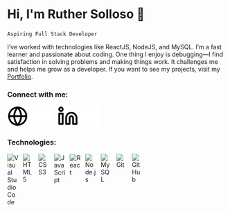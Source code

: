 # Hi, I'm Ruther Solloso 👋 

`Aspiring Full Stack Developer`

I’ve worked with technologies like ReactJS, NodeJS, and MySQL. I’m a fast learner and passionate about coding. 
One thing I enjoy is debugging—I find satisfaction in solving problems and making things work. It challenges me and helps me grow as a developer. 
If you want to see my projects, visit my [Portfolio](https://portfolio-ten-omega-89.vercel.app).

### Connect with me:

[![website](./img/globe-light.svg)](https://portfolio-ten-omega-89.vercel.app#gh-light-mode-only)
[![website](./img/globe-dark.svg)](https://portfolio-ten-omega-89.vercel.app#gh-dark-mode-only)
&nbsp;&nbsp;
[![website](./img/linkedin-light.svg)](https://linkedin.com/in/ruthersolloso#gh-light-mode-only)
[![website](./img/linkedin-dark.svg)](https://linkedin.com/in/ruthersolloso#gh-dark-mode-only)
&nbsp;&nbsp;

### Technologies:

<img align="left" alt="Visual Studio Code" width="26px" src="https://cdn.jsdelivr.net/gh/devicons/devicon/icons/vscode/vscode-original.svg" style="padding-right:10px;" />
<img align="left" alt="HTML5" width="26px" src="https://cdn.jsdelivr.net/gh/devicons/devicon/icons/html5/html5-original.svg" style="padding-right:10px;" />
<img align="left" alt="CSS3" width="26px" src="https://cdn.jsdelivr.net/gh/devicons/devicon/icons/css3/css3-original.svg" style="padding-right:10px;" />
<img align="left" alt="JavaScript" width="26px" src="https://cdn.jsdelivr.net/gh/devicons/devicon/icons/javascript/javascript-original.svg" style="padding-right:10px;" />
<img align="left" alt="React" width="26px" src="https://cdn.jsdelivr.net/gh/devicons/devicon/icons/react/react-original.svg" style="padding-right:10px;" />
<img align="left" alt="Node.js" width="26px" src="https://cdn.jsdelivr.net/gh/devicons/devicon/icons/nodejs/nodejs-original.svg" style="padding-right:10px;" />
<img align="left" alt="MySQL" width="26px" src="https://cdn.jsdelivr.net/gh/devicons/devicon/icons/mysql/mysql-original.svg" style="padding-right:10px;" />
<img align="left" alt="Git" width="26px" src="https://cdn.jsdelivr.net/gh/devicons/devicon/icons/git/git-original.svg" style="padding-right:10px;" />
<img align="left" alt="GitHub" width="26px" src="https://user-images.githubusercontent.com/3369400/139447912-e0f43f33-6d9f-45f8-be46-2df5bbc91289.png" style="padding-right:10px;" />

